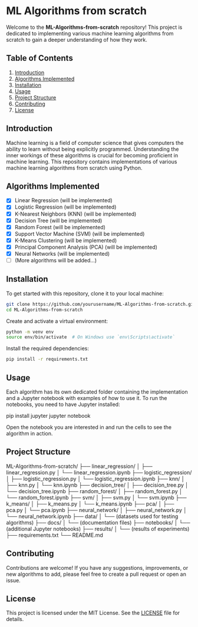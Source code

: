 # ML Algorithms from scratch

Welcome to the **ML-Algorithms-from-scratch** repository! This project is dedicated to implementing various machine learning algorithms from scratch to gain a deeper understanding of how they work.

## Table of Contents

1. [Introduction](#introduction)
2. [Algorithms Implemented](#algorithms-implemented)
3. [Installation](#installation)
4. [Usage](#usage)
5. [Project Structure](#project-structure)
6. [Contributing](#contributing)
7. [License](#license)

## Introduction

Machine learning is a field of computer science that gives computers the ability to learn without being explicitly programmed. Understanding the inner workings of these algorithms is crucial for becoming proficient in machine learning. This repository contains implementations of various machine learning algorithms from scratch using Python.

## Algorithms Implemented

- [x] Linear Regression  (will be implemented)
- [x] Logistic Regression (will be implemented)
- [x] K-Nearest Neighbors (KNN) (will be implemented)
- [x] Decision Tree (will be implemented)
- [x] Random Forest (will be implemented)
- [x] Support Vector Machine (SVM) (will be implemented)
- [x] K-Means Clustering (will be implemented)
- [x] Principal Component Analysis (PCA) (will be implemented)
- [x] Neural Networks  (will be implemented)
- [ ] (More algorithms will be added...)

## Installation

To get started with this repository, clone it to your local machine:
```bash
git clone https://github.com/yourusername/ML-Algorithms-from-scratch.git
cd ML-Algorithms-from-scratch
```

Create and activate a virtual environment:
```bash
python -m venv env
source env/bin/activate  # On Windows use `env\Scripts\activate`
```

Install the required dependencies:
```bash
pip install -r requirements.txt
```

## Usage

Each algorithm has its own dedicated folder containing the implementation and a Jupyter notebook with examples of how to use it. To run the notebooks, you need to have Jupyter installed:

pip install jupyter
jupyter notebook

Open the notebook you are interested in and run the cells to see the algorithm in action.

## Project Structure

ML-Algorithms-from-scratch/
├── linear_regression/
│ ├── linear_regression.py
│ └── linear_regression.ipynb
├── logistic_regression/
│ ├── logistic_regression.py
│ └── logistic_regression.ipynb
├── knn/
│ ├── knn.py
│ └── knn.ipynb
├── decision_tree/
│ ├── decision_tree.py
│ └── decision_tree.ipynb
├── random_forest/
│ ├── random_forest.py
│ └── random_forest.ipynb
├── svm/
│ ├── svm.py
│ └── svm.ipynb
├── k_means/
│ ├── k_means.py
│ └── k_means.ipynb
├── pca/
│ ├── pca.py
│ └── pca.ipynb
├── neural_network/
│ ├── neural_network.py
│ └── neural_network.ipynb
├── data/
│ └── (datasets used for testing algorithms)
├── docs/
│ └── (documentation files)
├── notebooks/
│ └── (additional Jupyter notebooks)
├── results/
│ └── (results of experiments)
├── requirements.txt
└── README.md


## Contributing

Contributions are welcome! If you have any suggestions, improvements, or new algorithms to add, please feel free to create a pull request or open an issue.

## License

This project is licensed under the MIT License. See the [LICENSE](LICENSE) file for details.
